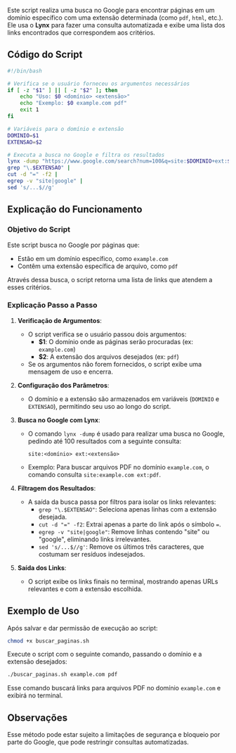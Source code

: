 Este script realiza uma busca no Google para encontrar páginas em um domínio específico com uma extensão determinada (como `pdf`, `html`, etc.). Ele usa o **Lynx** para fazer uma consulta automatizada e exibe uma lista dos links encontrados que correspondem aos critérios.

## Código do Script

```bash
#!/bin/bash

# Verifica se o usuário forneceu os argumentos necessários
if [ -z "$1" ] || [ -z "$2" ]; then
    echo "Uso: $0 <domínio> <extensão>"
    echo "Exemplo: $0 example.com pdf"
    exit 1
fi

# Variáveis para o domínio e extensão
DOMINIO=$1
EXTENSAO=$2

# Executa a busca no Google e filtra os resultados
lynx -dump "https://www.google.com/search?num=100&q=site:$DOMINIO+ext:$EXTENSAO" |
grep "\.$EXTENSAO" |
cut -d "=" -f2 |
egrep -v "site|google" |
sed 's/...$//g'
```

## Explicação do Funcionamento

### Objetivo do Script
Este script busca no Google por páginas que:
- Estão em um domínio específico, como `example.com`
- Contêm uma extensão específica de arquivo, como `pdf`

Através dessa busca, o script retorna uma lista de links que atendem a esses critérios.

### Explicação Passo a Passo

1. **Verificação de Argumentos**:
   - O script verifica se o usuário passou dois argumentos:
     - **$1**: O domínio onde as páginas serão procuradas (ex: `example.com`)
     - **$2**: A extensão dos arquivos desejados (ex: `pdf`)
   - Se os argumentos não forem fornecidos, o script exibe uma mensagem de uso e encerra.

2. **Configuração dos Parâmetros**:
   - O domínio e a extensão são armazenados em variáveis (`DOMINIO` e `EXTENSAO`), permitindo seu uso ao longo do script.

3. **Busca no Google com Lynx**:
   - O comando `lynx -dump` é usado para realizar uma busca no Google, pedindo até 100 resultados com a seguinte consulta:
     ```
     site:<domínio> ext:<extensão>
     ```
   - Exemplo: Para buscar arquivos PDF no domínio `example.com`, o comando consulta `site:example.com ext:pdf`.

4. **Filtragem dos Resultados**:
   - A saída da busca passa por filtros para isolar os links relevantes:
     - `grep "\.$EXTENSAO"`: Seleciona apenas linhas com a extensão desejada.
     - `cut -d "=" -f2`: Extrai apenas a parte do link após o símbolo `=`.
     - `egrep -v "site|google"`: Remove linhas contendo "site" ou "google", eliminando links irrelevantes.
     - `sed 's/...$//g'`: Remove os últimos três caracteres, que costumam ser resíduos indesejados.

5. **Saída dos Links**:
   - O script exibe os links finais no terminal, mostrando apenas URLs relevantes e com a extensão escolhida.

## Exemplo de Uso

Após salvar e dar permissão de execução ao script:
```bash
chmod +x buscar_paginas.sh
```

Execute o script com o seguinte comando, passando o domínio e a extensão desejados:
```bash
./buscar_paginas.sh example.com pdf
```
Esse comando buscará links para arquivos PDF no domínio `example.com` e exibirá no terminal.

## Observações

Esse método pode estar sujeito a limitações de segurança e bloqueio por parte do Google, que pode restringir consultas automatizadas.

